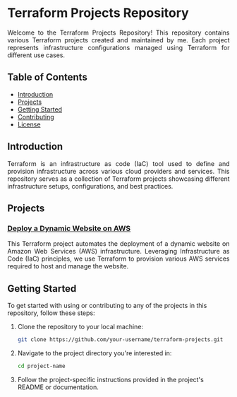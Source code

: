 # Terraform Projects Repository

<p align="justify">Welcome to the Terraform Projects Repository! This repository contains various Terraform projects created and maintained by me. Each project represents infrastructure configurations managed using Terraform for different use cases.</p>

## Table of Contents

- [Introduction](#introduction)
- [Projects](#projects)
- [Getting Started](#getting-started)
- [Contributing](#contributing)
- [License](#license)

## Introduction

<p align="justify">Terraform is an infrastructure as code (IaC) tool used to define and provision infrastructure across various cloud providers and services. This repository serves as a collection of Terraform projects showcasing different infrastructure setups, configurations, and best practices.</p>

## Projects

### [Deploy a Dynamic Website on AWS](https://github.com/DDMateus/Terraform/tree/eca31be05114a797c0eabdbc77744650014eae75/Deploy%20a%20Dynamic%20Website%20on%20AWS)
<p align="justify">This Terraform project automates the deployment of a dynamic website on Amazon Web Services (AWS) infrastructure. Leveraging Infrastructure as Code (IaC) principles, we use Terraform to provision various AWS services required to host and manage the website.</p>

<!-- Add more projects as needed -->

## Getting Started

To get started with using or contributing to any of the projects in this repository, follow these steps:

1. Clone the repository to your local machine:
    ```bash
    git clone https://github.com/your-username/terraform-projects.git
    ```

2. Navigate to the project directory you're interested in:
    ```bash
    cd project-name
    ```

3. Follow the project-specific instructions provided in the project's README or documentation.
